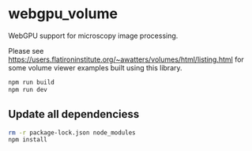 # webgpu_volume
WebGPU support for microscopy image processing.

Please see
<a href="https://users.flatironinstitute.org/~awatters/volumes/html/listing.html">
https://users.flatironinstitute.org/~awatters/volumes/html/listing.html</a> for some
volume viewer examples built using this library.

```bash
npm run build
npm run dev
```

## Update all dependenciess

```bash
rm -r package-lock.json node_modules
npm install
```
